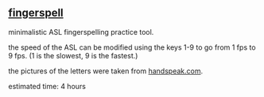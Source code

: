 ## [fingerspell](https://simpko.github.io/fingerspell/)

minimalistic ASL fingerspelling practice tool.

the speed of the ASL can be modified using the keys 1-9 to go from 1 fps to 9 fps. (1 is the slowest, 9 is the fastest.)

the pictures of the letters were taken from [handspeak.com](https://www.handspeak.com/spell/index.php?id=spell-asl).

estimated time: 4 hours
